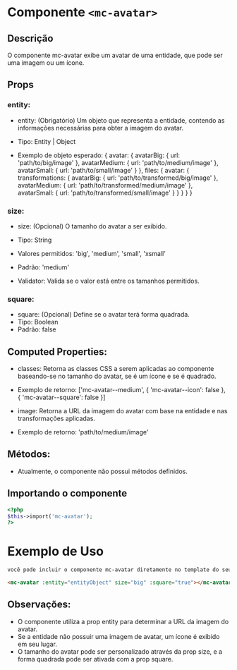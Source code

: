 # Componente `<mc-avatar>`

## Descrição
O componente mc-avatar exibe um avatar de uma entidade, que pode ser uma imagem ou um ícone.

## Props

### entity:

-  entity: (Obrigatório) Um objeto que representa a entidade, contendo as informações necessárias para obter a imagem do avatar.

- Tipo: Entity | Object

- Exemplo de objeto esperado: { avatar: { avatarBig: { url: 'path/to/big/image' }, avatarMedium: { url: 'path/to/medium/image' }, avatarSmall: { url: 'path/to/small/image' } }, files: { avatar: { transformations: { avatarBig: { url: 'path/to/transformed/big/image' }, avatarMedium: { url: 'path/to/transformed/medium/image' }, avatarSmall: { url: 'path/to/transformed/small/image' } } } } }

### size:

- size: (Opcional) O tamanho do avatar a ser exibido.

- Tipo: String
- Valores permitidos: 'big', 'medium', 'small', 'xsmall'
- Padrão: 'medium'
- Validator: Valida se o valor está entre os tamanhos permitidos.

### square:

- square: (Opcional) Define se o avatar terá forma quadrada.
- Tipo: Boolean
- Padrão: false

## Computed Properties:
- classes: Retorna as classes CSS a serem aplicadas ao componente baseando-se no tamanho do avatar, se é um ícone e se é quadrado.

- Exemplo de retorno: ['mc-avatar--medium', { 'mc-avatar--icon': false }, { 'mc-avatar--square': false }]

- image: Retorna a URL da imagem do avatar com base na entidade e nas transformações aplicadas.

- Exemplo de retorno: 'path/to/medium/image'

## Métodos:
- Atualmente, o componente não possui métodos definidos.

## Importando o componente
```PHP
<?php 
$this->import('mc-avatar');
?>
```
# Exemplo de Uso

<!-- utilizaçao básica -->

```HTML
você pode incluir o componente mc-avatar diretamente no template do seu aplicativo, onde deseja que ele seja renderizado.

<mc-avatar :entity="entityObject" size="big" :square="true"></mc-avatar>
```
## Observações:
- O componente utiliza a prop entity para determinar a URL da imagem do avatar.
- Se a entidade não possuir uma imagem de avatar, um ícone é exibido em seu lugar.
- O tamanho do avatar pode ser personalizado através da prop size, e a forma quadrada pode ser ativada com a prop square.